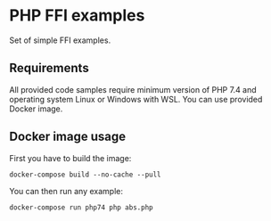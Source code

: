 # PHP FFI examples
Set of simple FFI examples.

## Requirements

All provided code samples require minimum version of PHP 7.4 and operating system Linux or Windows with WSL. You can use provided Docker image.

## Docker image usage

First you have to build the image:
```console
docker-compose build --no-cache --pull
```

You can then run any example:
```console
docker-compose run php74 php abs.php
```
